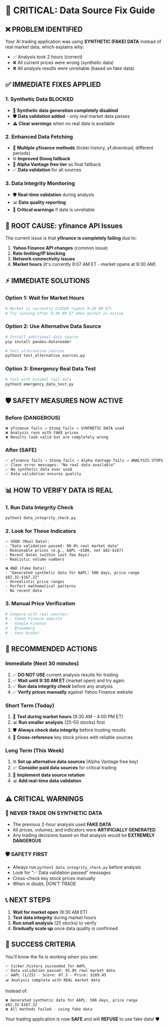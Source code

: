 # 🚨 CRITICAL: Data Source Fix Guide

## ❌ **PROBLEM IDENTIFIED**

Your AI trading application was using **SYNTHETIC (FAKE) DATA** instead of real market data, which explains why:
- ✅ Analysis took 2 hours (correct)
- ❌ All current prices were wrong (synthetic data)
- ❌ All analysis results were unreliable (based on fake data)

## ✅ **IMMEDIATE FIXES APPLIED**

### **1. Synthetic Data BLOCKED**
- 🚫 **Synthetic data generation completely disabled**
- 🛡️ **Data validation added** - only real market data passes
- ⚠️ **Clear warnings** when no real data is available

### **2. Enhanced Data Fetching**
- 🔄 **Multiple yfinance methods** (ticker.history, yf.download, different periods)
- 🌐 **Improved Stooq fallback**
- 📡 **Alpha Vantage free tier** as final fallback
- ✅ **Data validation** for all sources

### **3. Data Integrity Monitoring**
- 🛡️ **Real-time validation** during analysis
- 📊 **Data quality reporting** 
- 🚨 **Critical warnings** if data is unreliable

## 🔧 **ROOT CAUSE: yfinance API Issues**

The current issue is that **yfinance is completely failing** due to:
1. **Yahoo Finance API changes** (common issue)
2. **Rate limiting/IP blocking**
3. **Network connectivity issues**
4. **Market hours** (it's currently 8:07 AM ET - market opens at 9:30 AM)

## ⚡ **IMMEDIATE SOLUTIONS**

### **Option 1: Wait for Market Hours**
```bash
# Market is currently CLOSED (opens 9:30 AM ET)
# Try running after 9:30 AM ET when market is active
```

### **Option 2: Use Alternative Data Source**
```bash
# Install additional data source
pip install pandas-datareader

# Test alternative sources
python3 test_alternative_sources.py
```

### **Option 3: Emergency Real Data Test**
```bash
# Test with minimal real data
python3 emergency_data_test.py
```

## 🛡️ **SAFETY MEASURES NOW ACTIVE**

### **Before (DANGEROUS)**
```
❌ yfinance fails → Stooq fails → SYNTHETIC DATA used
❌ Analysis runs with FAKE prices
❌ Results look valid but are completely wrong
```

### **After (SAFE)**
```
✅ yfinance fails → Stooq fails → Alpha Vantage fails → ANALYSIS STOPS
✅ Clear error messages: "No real data available"
✅ No synthetic data ever used
✅ Data validation ensures quality
```

## 📊 **HOW TO VERIFY DATA IS REAL**

### **1. Run Data Integrity Check**
```bash
python3 data_integrity_check.py
```

### **2. Look for These Indicators**
```
✅ GOOD (Real Data):
- "Data validation passed: 90.0% real market data"
- Reasonable prices (e.g., AAPL ~$180, not $82-$167)
- Recent dates (within last few days)
- Realistic volume numbers

❌ BAD (Fake Data):
- "Generated synthetic data for AAPL: 500 days, price range $82.32-$167.22"
- Unrealistic price ranges
- Perfect mathematical patterns
- No recent data
```

### **3. Manual Price Verification**
```bash
# Compare with real sources:
# - Yahoo Finance website
# - Google Finance
# - Bloomberg
# - Your broker
```

## 🚀 **RECOMMENDED ACTIONS**

### **Immediate (Next 30 minutes)**
1. ✅ **DO NOT USE** current analysis results for trading
2. ✅ **Wait until 9:30 AM ET** (market open) and try again
3. ✅ **Run data integrity check** before any analysis
4. ✅ **Verify prices manually** against Yahoo Finance website

### **Short Term (Today)**
1. 🔧 **Test during market hours** (9:30 AM - 4:00 PM ET)
2. 📊 **Run smaller analysis** (25-50 stocks) first
3. 🛡️ **Always check data integrity** before trusting results
4. 📱 **Cross-reference** key stock prices with reliable sources

### **Long Term (This Week)**
1. 🌐 **Set up alternative data sources** (Alpha Vantage free key)
2. 📈 **Consider paid data sources** for critical trading
3. 🔄 **Implement data source rotation**
4. 📊 **Add real-time data validation**

## ⚠️ **CRITICAL WARNINGS**

### **🚨 NEVER TRADE ON SYNTHETIC DATA**
- The previous 2-hour analysis used **FAKE DATA**
- All prices, volumes, and indicators were **ARTIFICIALLY GENERATED**
- Any trading decisions based on that analysis would be **EXTREMELY DANGEROUS**

### **🛡️ SAFETY FIRST**
- Always run `python3 data_integrity_check.py` before analysis
- Look for "✅ Data validation passed" messages
- Cross-check key stock prices manually
- When in doubt, DON'T TRADE

## 📞 **NEXT STEPS**

1. **Wait for market open** (9:30 AM ET)
2. **Test data integrity** during market hours
3. **Run small analysis** (25 stocks) to verify
4. **Gradually scale up** once data quality is confirmed

## 🎯 **SUCCESS CRITERIA**

You'll know the fix is working when you see:
```
✅ ticker.history succeeded for AAPL
✅ Data validation passed: 95.0% real market data
✅ AAPL (1/25) - Score: 87.3 - Price: $189.45
📊 Analysis complete with REAL market data
```

Instead of:
```
❌ Generated synthetic data for AAPL: 500 days, price range $82.32-$167.22
❌ All methods failed - using fake data
```

Your trading application is now **SAFE** and will **REFUSE** to use fake data! 🛡️
